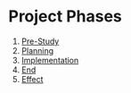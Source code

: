 <h1>Project Phases</h1>
<ol>
  <li><a href="https://github.com/MDU-C2/Intelligent-Drone-Swarm/tree/main/project-phases/pre-study">Pre-Study</a></li>
  <li><a href="https://github.com/MDU-C2/Intelligent-Drone-Swarm/tree/main/project-phases/planning">Planning</a></li>
  <li><a href="https://github.com/MDU-C2/Intelligent-Drone-Swarm/tree/main/project-phases/implementation">Implementation</a></li>
  <li><a href="https://github.com/MDU-C2/Intelligent-Drone-Swarm/tree/main/project-phases/end">End</a></li>
  <li><a href="https://github.com/MDU-C2/Intelligent-Drone-Swarm/tree/main/project-phases/effect">Effect</a></li>
</ol>

